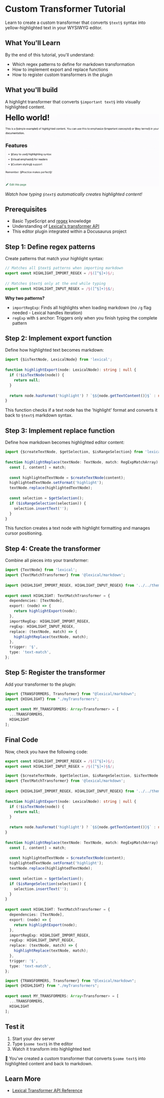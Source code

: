 # Custom Transformer Tutorial

Learn to create a custom transformer that converts `§text§` syntax into yellow-highlighted text in your WYSIWYG editor.

## What You'll Learn

By the end of this tutorial, you'll understand:
- Which regex patterns to define for markdown transformation
- How to implement export and replace functions
- How to register custom transformers in the plugin

## What you'll build

A highlight transformer that converts `§important text§` into visually highlighted content.

![Custom highlight transformer tutorial](../static/img/highlight-tutorial.gif)

*Watch how typing `§text§` automatically creates highlighted content!*

## Prerequisites
- Basic TypeScript and [regex](https://developer.mozilla.org/docs/Web/JavaScript/Guide/Regular_expressions) knowledge
- Understanding of [Lexical's transformer API](https://lexical.dev/docs/packages/lexical-markdown)
- This editor plugin integrated within a Docusaurus project

## Step 1: Define regex patterns

Create patterns that match your highlight syntax:

```ts title="src/theme/theme-utils/regExp.ts"
// Matches all §text§ patterns when importing markdown
export const HIGHLIGHT_IMPORT_REGEX = /§([^§]+)§/;

// Matches §text§ only at the end while typing
export const HIGHLIGHT_INPUT_REGEX = /§([^§]+)§$/;
```

**Why two patterns?**
- `importRegExp`: Finds all highlights when loading markdown (no `/g` flag needed - Lexical handles iteration)
- `regExp` with `$` anchor: Triggers only when you finish typing the complete pattern

## Step 2: Implement export function

Define how highlighted text becomes markdown:

```ts title="src/theme/plugins/MarkdownTransformers/myTransformers.ts"
import {$isTextNode, LexicalNode} from 'lexical';

function highlightExport(node: LexicalNode): string | null {
  if (!$isTextNode(node)) {
    return null;
  }

  return node.hasFormat('highlight') ? `§${node.getTextContent()}§` : null;
}
```

This function checks if a text node has the 'highlight' format and converts it back to `§text§` markdown syntax.

## Step 3: Implement replace function

Define how markdown becomes highlighted editor content:

```ts title="src/theme/plugins/MarkdownTransformers/myTransformers.ts"
import {$createTextNode, $getSelection, $isRangeSelection} from 'lexical';

function highlightReplace(textNode: TextNode, match: RegExpMatchArray) {
  const [, content] = match;

  const highlightedTextNode = $createTextNode(content);
  highlightedTextNode.setFormat('highlight');
  textNode.replace(highlightedTextNode);

  const selection = $getSelection();
  if ($isRangeSelection(selection)) {
    selection.insertText('');
  }
}
```

This function creates a text node with highlight formatting and manages cursor positioning.

## Step 4: Create the transformer

Combine all pieces into your transformer:

```ts title="src/theme/plugins/MarkdownTransformers/myTransformers.ts"
import {TextNode} from 'lexical';
import {TextMatchTransformer} from '@lexical/markdown';

import {HIGHLIGHT_IMPORT_REGEX, HIGHLIGHT_INPUT_REGEX} from '../../theme-utils/regExp';

export const HIGHLIGHT: TextMatchTransformer = {
  dependencies: [TextNode],
  export: (node) => {
    return highlightExport(node);
  },
  importRegExp: HIGHLIGHT_IMPORT_REGEX,
  regExp: HIGHLIGHT_INPUT_REGEX,
  replace: (textNode, match) => {
    highlightReplace(textNode, match);
  },
  trigger: '§',
  type: 'text-match',
};
```

## Step 5: Register the transformer

Add your transformer to the plugin:

```ts title="src/theme/plugins/MarkdownTransformers/index.ts"
import {TRANSFORMERS, Transformer} from "@lexical/markdown";
import {HIGHLIGHT} from "./myTransformers";

export const MY_TRANSFORMERS: Array<Transformer> = [
  ...TRANSFORMERS, 
  HIGHLIGHT
];
```

## Final Code

Now, check you have the following code:

```ts title="src/theme/utils/regExp.ts"
export const HIGHLIGHT_IMPORT_REGEX = /§([^§]+)§/;
export const HIGHLIGHT_INPUT_REGEX = /§([^§]+)§$/;
```

```ts title="src/theme/plugins/MarkdownTransformers/myTransformers.ts"
import {$createTextNode, $getSelection, $isRangeSelection, $isTextNode, LexicalNode, TextNode} from 'lexical';
import {TextMatchTransformer} from '@lexical/markdown';

import {HIGHLIGHT_IMPORT_REGEX, HIGHLIGHT_INPUT_REGEX} from '../../theme-utils/regExp';

function highlightExport(node: LexicalNode): string | null {
  if (!$isTextNode(node)) {
    return null;
  }

  return node.hasFormat('highlight') ? `§${node.getTextContent()}§` : null;
}

function highlightReplace(textNode: TextNode, match: RegExpMatchArray) {
  const [, content] = match;

  const highlightedTextNode = $createTextNode(content);
  highlightedTextNode.setFormat('highlight');
  textNode.replace(highlightedTextNode);

  const selection = $getSelection();
  if ($isRangeSelection(selection)) {
    selection.insertText('');
  }
}

export const HIGHLIGHT: TextMatchTransformer = {
  dependencies: [TextNode],
  export: (node) => {
    return highlightExport(node);
  },
  importRegExp: HIGHLIGHT_IMPORT_REGEX,
  regExp: HIGHLIGHT_INPUT_REGEX,
  replace: (textNode, match) => {
    highlightReplace(textNode, match);
  },
  trigger: '§',
  type: 'text-match',
};
```

```ts title="src/theme/plugins/MarkdownTransformers/index.ts"
import {TRANSFORMERS, Transformer} from "@lexical/markdown";
import {HIGHLIGHT} from "./myTransformers";

export const MY_TRANSFORMERS: Array<Transformer> = [
  ...TRANSFORMERS, 
  HIGHLIGHT
];
```

## Test it

1. Start your dev server
2. Type `§some text§` in the editor
3. Watch it transform into highlighted text

🎉 You've created a custom transformer that converts `§some text§` into highlighted content and back to markdown.

## Learn More

- [Lexical Transformer API Reference](https://lexical.dev/docs/packages/lexical-markdown)
